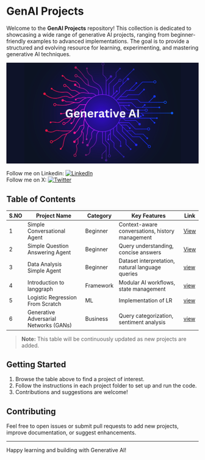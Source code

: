 # GenAI Projects

Welcome to the **GenAI Projects** repository! This collection is dedicated to showcasing a wide range of generative AI projects, ranging from beginner-friendly examples to advanced implementations. The goal is to provide a structured and evolving resource for learning, experimenting, and mastering generative AI techniques.

![GenAI Banner](images/image.png)

Follow me on Linkedin: [![LinkedIn](https://img.shields.io/badge/LinkedIn-0A66C2?style=for-the-badge&logo=linkedin&logoColor=white)](https://www.linkedin.com/in/nelliparthi-ajith-233803262)\
Follow me on X: [![Twitter](https://img.shields.io/badge/Twitter-1DA1F2?style=for-the-badge&logo=twitter&logoColor=white)](https://x.com/Ajith532542840)

## Table of Contents

|S.NO| Project Name                | Category      | Key Features                                   | Link                |
|---- |-----------------------------|------------|-----------------------------------------------|---------------------|
|1| Simple Conversational Agent    | Beginner   | Context-aware conversations, history management           | [View](https://github.com/Ajith-Kumar-Nelliparthi/GenAI-Projects/blob/main/ai_agents/simple_conversational_agent.ipynb) |
|2| Simple Question Answering Agent    | Beginner | Query understanding, concise answers   | [View](https://github.com/Ajith-Kumar-Nelliparthi/GenAI-Projects/blob/main/ai_agents/simple_question_answering_agent.ipynb) |
|3| Data Analysis Simple Agent   | Beginner   | Dataset interpretation, natural language queries     | [view](https://github.com/Ajith-Kumar-Nelliparthi/GenAI-Projects/blob/main/ai_agents/Data_Analysis_Simple_Agent.ipynb) |
|4| Introduction to langgraph    | Framework | Modular AI workflows, state management  | [view](https://github.com/Ajith-Kumar-Nelliparthi/GenAI-Projects/blob/main/ai_agents/langgraph_tutorial.ipynb) |
|5| Logistic Regression From Scratch  | ML | Implementation of LR  | [view](https://github.com/Ajith-Kumar-Nelliparthi/GenAI-Projects/tree/main/ai_agents/logistic_regression_from_scratch) |
|6|  Generative Adversarial Networks (GANs)  | Business | Query categorization, sentiment analysis  | [view](https://github.com/Ajith-Kumar-Nelliparthi/GenAI-Projects/blob/main/ai_agents/customer_support_agent_langgraph.ipynb) |

> **Note:** This table will be continuously updated as new projects are added.

## Getting Started

1. Browse the table above to find a project of interest.
2. Follow the instructions in each project folder to set up and run the code.
3. Contributions and suggestions are welcome!

## Contributing

Feel free to open issues or submit pull requests to add new projects, improve documentation, or suggest enhancements.

---

Happy learning and building with Generative AI!